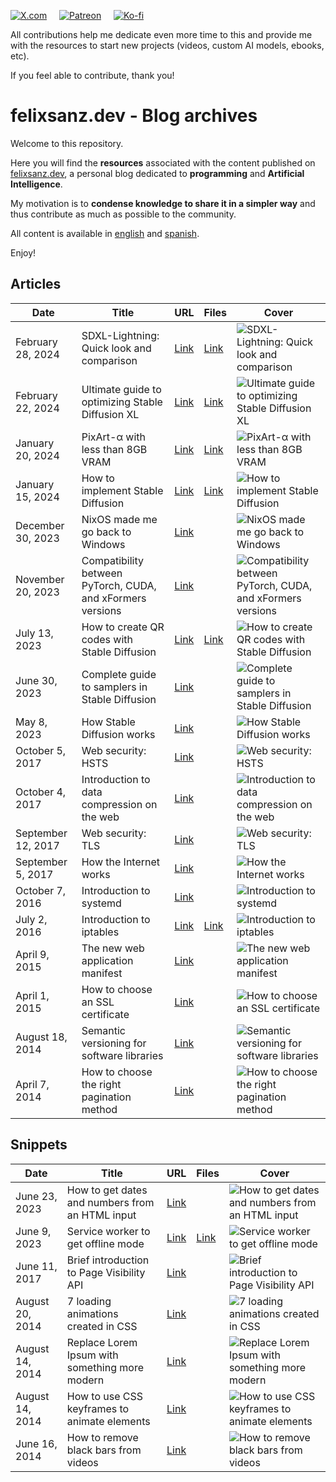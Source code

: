 [![X.com](https://shields.io/badge/X.com-Follow_me-ffffff?logo=x&style=for-the-badge)](https://x.com/felixsanzm) &nbsp;&nbsp;&nbsp; [![Patreon](https://shields.io/badge/patreon-Support_Me-f1465a?logo=patreon&style=for-the-badge)](https://www.patreon.com/felixsanz) &nbsp;&nbsp;&nbsp; [![Ko-fi](https://shields.io/badge/ko--fi-Donate-13c3ff?logo=kofi&style=for-the-badge)](https://ko-fi.com/felixsanz)

All contributions help me dedicate even more time to this and provide me with the resources to start new projects (videos, custom AI models, ebooks, etc).

If you feel able to contribute, thank you!

# felixsanz.dev - Blog archives

Welcome to this repository.

Here you will find the **resources** associated with the content published on [felixsanz.dev](https://www.felixsanz.dev/), a personal blog dedicated to **programming** and **Artificial Intelligence**.

My motivation is to **condense knowledge to share it in a simpler way** and thus contribute as much as possible to the community.

All content is available in [english](https://www.felixsanz.dev/) and [spanish](https://www.felixsanz.dev/es).

Enjoy!

## Articles

| Date | Title | URL | Files | Cover |
|---|---|---| --- | --- |
| February 28, 2024 | SDXL-Lightning: Quick look and comparison | [Link](https://www.felixsanz.dev/articles/sdxl-lightning-quick-look-and-comparison) | [Link](https://github.com/felixsanz/felixsanz_dev/tree/main/articles/sdxl-lightning-quick-look-and-comparison) | ![SDXL-Lightning: Quick look and comparison](https://www.felixsanz.dev/images/posts/en/sdxl-lightning-quick-look-and-comparison/cover.jpg) |
| February 22, 2024 | Ultimate guide to optimizing Stable Diffusion XL | [Link](https://www.felixsanz.dev/articles/ultimate-guide-to-optimizing-stable-diffusion-xl) | [Link](https://github.com/felixsanz/felixsanz_dev/tree/main/articles/ultimate-guide-to-optimizing-stable-diffusion-xl) | ![Ultimate guide to optimizing Stable Diffusion XL](https://www.felixsanz.dev/images/posts/en/ultimate-guide-to-optimizing-stable-diffusion-xl/cover.jpg) |
| January 20, 2024 | PixArt-α with less than 8GB VRAM | [Link](https://www.felixsanz.dev/articles/pixart-a-with-less-than-8gb-vram) | [Link](https://github.com/felixsanz/felixsanz_dev/tree/main/articles/pixart-a-with-less-than-8gb-vram) | ![PixArt-α with less than 8GB VRAM](https://www.felixsanz.dev/images/posts/en/pixart-a-with-less-than-8gb-vram/cover.jpg) |
| January 15, 2024 | How to implement Stable Diffusion | [Link](https://www.felixsanz.dev/articles/how-to-implement-stable-diffusion) | [Link](https://github.com/felixsanz/felixsanz_dev/tree/main/articles/how-to-implement-stable-diffusion) | ![How to implement Stable Diffusion](https://www.felixsanz.dev/images/posts/en/how-to-implement-stable-diffusion/cover.jpg) |
| December 30, 2023 | NixOS made me go back to Windows | [Link](https://www.felixsanz.dev/articles/nixos-made-me-go-back-to-windows) | | ![NixOS made me go back to Windows](https://www.felixsanz.dev/images/posts/en/nixos-made-me-go-back-to-windows/cover.jpg) |
| November 20, 2023 | Compatibility between PyTorch, CUDA, and xFormers versions | [Link](https://www.felixsanz.dev/articles/compatibility-between-pytorch-cuda-and-xformers-versions) | | ![Compatibility between PyTorch, CUDA, and xFormers versions](https://www.felixsanz.dev/images/posts/en/compatibility-between-pytorch-cuda-and-xformers-versions/cover.jpg) |
| July 13, 2023 | How to create QR codes with Stable Diffusion | [Link](https://www.felixsanz.dev/articles/how-to-create-qr-codes-with-stable-diffusion) | [Link](https://github.com/felixsanz/felixsanz_dev/tree/main/articles/how-to-create-qr-codes-with-stable-diffusion) | ![How to create QR codes with Stable Diffusion](https://www.felixsanz.dev/images/posts/en/how-to-create-qr-codes-with-stable-diffusion/cover.jpg) |
| June 30, 2023 | Complete guide to samplers in Stable Diffusion | [Link](https://www.felixsanz.dev/articles/complete-guide-to-samplers-in-stable-diffusion) | | ![Complete guide to samplers in Stable Diffusion](https://www.felixsanz.dev/images/posts/en/complete-guide-to-samplers-in-stable-diffusion/cover.jpg) |
| May 8, 2023 | How Stable Diffusion works | [Link](https://www.felixsanz.dev/articles/how-stable-diffusion-works) | | ![How Stable Diffusion works](https://www.felixsanz.dev/images/posts/en/how-stable-diffusion-works/cover.jpg) |
| October 5, 2017 | Web security: HSTS | [Link](https://www.felixsanz.dev/articles/web-security-hsts) | | ![Web security: HSTS](https://www.felixsanz.dev/images/posts/en/web-security-hsts/cover.jpg) |
| October 4, 2017 | Introduction to data compression on the web | [Link](https://www.felixsanz.dev/articles/introduction-to-data-compression-on-the-web) | | ![Introduction to data compression on the web](https://www.felixsanz.dev/images/posts/en/introduction-to-data-compression-on-the-web/cover.jpg) |
| September 12, 2017 | Web security: TLS | [Link](https://www.felixsanz.dev/articles/web-security-tls) | | ![Web security: TLS](https://www.felixsanz.dev/images/posts/en/web-security-tls/cover.jpg) |
| September 5, 2017 | How the Internet works | [Link](https://www.felixsanz.dev/articles/how-the-internet-works) | | ![How the Internet works](https://www.felixsanz.dev/images/posts/en/how-the-internet-works/cover.jpg) |
| October 7, 2016 | Introduction to systemd | [Link](https://www.felixsanz.dev/articles/introduction-to-systemd) | | ![Introduction to systemd](https://www.felixsanz.dev/images/posts/en/introduction-to-systemd/cover.jpg) |
| July 2, 2016 | Introduction to iptables | [Link](https://www.felixsanz.dev/articles/introduction-to-iptables) | [Link](https://github.com/felixsanz/felixsanz_dev/tree/main/articles/introduction-to-iptables) | ![Introduction to iptables](https://www.felixsanz.dev/images/posts/en/introduction-to-iptables/cover.jpg) |
| April 9, 2015 | The new web application manifest | [Link](https://www.felixsanz.dev/articles/the-new-web-application-manifest) | | ![The new web application manifest](https://www.felixsanz.dev/images/posts/en/the-new-web-application-manifest/cover.jpg) |
| April 1, 2015 | How to choose an SSL certificate | [Link](https://www.felixsanz.dev/articles/how-to-choose-an-ssl-certificate) | | ![How to choose an SSL certificate](https://www.felixsanz.dev/images/posts/en/how-to-choose-an-ssl-certificate/cover.jpg) |
| August 18, 2014 | Semantic versioning for software libraries | [Link](https://www.felixsanz.dev/articles/semantic-versioning-for-software-libraries) | | ![Semantic versioning for software libraries](https://www.felixsanz.dev/images/posts/en/semantic-versioning-for-software-libraries/cover.jpg) |
| April 7, 2014 | How to choose the right pagination method | [Link](https://www.felixsanz.dev/articles/how-to-choose-the-right-pagination-method) | | ![How to choose the right pagination method](https://www.felixsanz.dev/images/posts/en/how-to-choose-the-right-pagination-method/cover.jpg) |

## Snippets

| Date | Title | URL | Files | Cover |
|---|---|---| --- | --- |
| June 23, 2023 | How to get dates and numbers from an HTML input | [Link](https://www.felixsanz.dev/snippets/how-to-get-dates-and-numbers-from-an-html-input) | | ![How to get dates and numbers from an HTML input](https://www.felixsanz.dev/images/snippets/en/how-to-get-dates-and-numbers-from-an-html-input/cover.jpg) |
| June 9, 2023 | Service worker to get offline mode | [Link](https://www.felixsanz.dev/snippets/service-worker-to-get-offline-mode) | [Link](https://github.com/felixsanz/felixsanz_dev/tree/main/snippets/service-worker-to-get-offline-mode) | ![Service worker to get offline mode](https://www.felixsanz.dev/images/snippets/en/service-worker-to-get-offline-mode/cover.jpg) |
| June 11, 2017 | Brief introduction to Page Visibility API | [Link](https://www.felixsanz.dev/snippets/brief-introduction-to-page-visibility-api) | | ![Brief introduction to Page Visibility API](https://www.felixsanz.dev/images/snippets/en/brief-introduction-to-page-visibility-api/cover.jpg) |
| August 20, 2014 | 7 loading animations created in CSS | [Link](https://www.felixsanz.dev/snippets/7-loading-animations-created-in-css) | | ![7 loading animations created in CSS](https://www.felixsanz.dev/images/snippets/en/7-loading-animations-created-in-css/cover.jpg) |
| August 14, 2014 | Replace Lorem Ipsum with something more modern | [Link](https://www.felixsanz.dev/snippets/replace-lorem-ipsum-with-something-more-modern) | | ![Replace Lorem Ipsum with something more modern](https://www.felixsanz.dev/images/snippets/en/replace-lorem-ipsum-with-something-more-modern/cover.jpg) |
| August 14, 2014 | How to use CSS keyframes to animate elements | [Link](https://www.felixsanz.dev/snippets/how-to-use-css-keyframes-to-animate-elements) | | ![How to use CSS keyframes to animate elements](https://www.felixsanz.dev/images/snippets/en/how-to-use-css-keyframes-to-animate-elements/cover.jpg) |
| June 16, 2014 | How to remove black bars from videos | [Link](https://www.felixsanz.dev/snippets/how-to-remove-black-bars-from-videos) | | ![How to remove black bars from videos](https://www.felixsanz.dev/images/snippets/en/how-to-remove-black-bars-from-videos/cover.jpg) |
